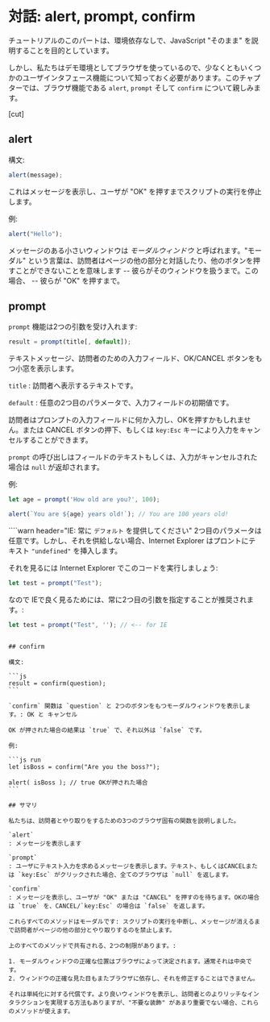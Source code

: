 # 対話: alert, prompt, confirm

チュートリアルのこのパートは、環境依存なしで、JavaScript "そのまま" を説明することを目的としています。

しかし、私たちはデモ環境としてブラウザを使っているので、少なくともいくつかのユーザインタフェース機能について知っておく必要があります。このチャプターでは、ブラウザ機能である `alert`, `prompt` そして `confirm` について親しみます。

[cut]

## alert

構文:

```js
alert(message);
```

これはメッセージを表示し、ユーザが "OK" を押すまでスクリプトの実行を停止します。

例:

```js run
alert("Hello");
```

メッセージのある小さいウィンドウは *モーダルウィンドウ* と呼ばれます。"モーダル" という言葉は、訪問者はページの他の部分と対話したり、他のボタンを押すことができないことを意味します -- 彼らがそのウィンドウを扱うまで。この場合、 -- 彼らが "OK" を押すまで。

## prompt

`prompt` 機能は2つの引数を受け入れます:

```js no-beautify
result = prompt(title[, default]);
```

テキストメッセージ、訪問者のための入力フィールド、OK/CANCEL ボタンをもつ小窓を表示します。

`title`
: 訪問者へ表示するテキストです。

`default`
: 任意の2つ目のパラメータで、入力フィールドの初期値です。

訪問者はプロンプトの入力フィールドに何か入力し、OKを押すかもしれません。または CANCEL ボタンの押下、もしくは `key:Esc` キーにより入力をキャンセルすることができます。

`prompt` の呼び出しはフィールドのテキストもしくは、入力がキャンセルされた場合は `null` が返却されます。

例:

```js run
let age = prompt('How old are you?', 100);

alert(`You are ${age} years old!`); // You are 100 years old!
```

````warn header="IE: 常に `デフォルト` を提供してください"
2つ目のパラメータは任意です。しかし、それを供給しない場合、Internet Explorer はプロントにテキスト `"undefined"` を挿入します。

それを見るには Internet Explorer でこのコードを実行しましょう:

```js run
let test = prompt("Test");
```

なので IEで良く見るためには、常に2つ目の引数を指定することが推奨されます。:

```js run
let test = prompt("Test", ''); // <-- for IE
```
````

## confirm

構文:

```js
result = confirm(question);
```

`confirm` 関数は `question` と 2つのボタンをもつモーダルウィンドウを表示します。: OK と キャンセル

OK が押された場合の結果は `true` で、それ以外は `false` です。

例:

```js run
let isBoss = confirm("Are you the boss?");

alert( isBoss ); // true OKが押された場合
```

## サマリ 

私たちは、訪問者とやり取りをするための3つのブラウザ固有の関数を説明しました。

`alert`
: メッセージを表示します

`prompt`
: ユーザにテキスト入力を求めるメッセージを表示します。テキスト、もしくはCANCELまたは `key:Esc` がクリックされた場合、全てのブラウザは `null` を返します。

`confirm`
: メッセージを表示し、ユーザが "OK" または "CANCEL" を押すのを待ちます。OKの場合は `true` を、CANCEL/`key:Esc` の場合は `false` を返します。

これらすべてのメソッドはモーダルです: スクリプトの実行を中断し、メッセージが消えるまで訪問者がページの他の部分とやり取りするのを禁止します。

上のすべてのメソッドで共有される、2つの制限があります。:

1. モーダルウィンドウの正確な位置はブラウザによって決定されます。通常それは中央です。
2. ウィンドウの正確な見た目もまたブラウザに依存し、それを修正することはできません。

それは単純化に対する代償です。より良いウィンドウを表示し、訪問者とのよりリッチなインタラクションを実現する方法もありますが、"不要な装飾" があまり重要でない場合、これらのメソッドが使えます。
